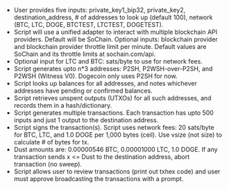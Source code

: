 * User provides five inputs: private_key1_bip32, private_key2, destination_address, # of addresses to look up (default 100), network (BTC, LTC, DOGE, BTCTEST, LTCTEST, DOGETEST).
* Script will use a unified adapter to interact with multiple blockchain API providers. Default will be SoChain. Optional inputs: blockchain provider and blockchain provider throttle limit per minute. Default values are SoChain and its throttle limits at sochain.com/api.
* Optional input for LTC and BTC: sats/byte to use for network fees.
* Script generates upto n*3 addresses: P2SH, P2WSH-over-P2SH, and P2WSH (Witness V0). Dogecoin only uses P2SH for now.
* Script looks up balances for all addresses, and notes whichever addresses have pending or confirmed balances.
* Script retrieves unspent outputs (UTXOs) for all such addresses, and records them in a hash/dictionary.
* Script generates multiple transactions. Each transaction has upto 500 inputs and just 1 output to the destination address.
* Script signs the transaction(s). Script uses network fees: 20 sats/byte for BTC, LTC, and 1.0 DOGE per 1,000 bytes (ceil). Use vsize (not size) to calculate # of bytes for tx.
* Dust amounts are: 0.00000546 BTC, 0.00001000 LTC, 1.0 DOGE. If any transaction sends x <= Dust to the destination address, abort transaction (no sweep).
* Script allows user to review transactions (print out txhex code) and user must approve broadcasting the transactions with a prompt.


